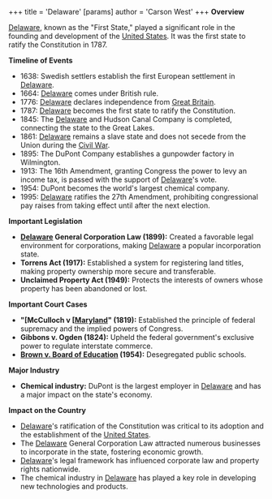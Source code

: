 +++
 title = 'Delaware'
[params]
	author = 'Carson West'
+++
**Overview**

[Delaware](./../delaware/), known as the "First State," played a significant role in the founding and development of the [United States](./../united-states/). It was the first state to ratify the Constitution in 1787.

**Timeline of Events**

* 1638: Swedish settlers establish the first European settlement in [Delaware](./../delaware/).
* 1664: [Delaware](./../delaware/) comes under British rule.
* 1776: [Delaware](./../delaware/) declares independence from [Great Britain](./../great-britain/).
* 1787: [Delaware](./../delaware/) becomes the first state to ratify the Constitution.
* 1845: The [Delaware](./../delaware/) and Hudson Canal Company is completed, connecting the state to the Great Lakes.
* 1861: [Delaware](./../delaware/) remains a slave state and does not secede from the Union during the [Civil War](./../civil-war/).
* 1895: The DuPont Company establishes a gunpowder factory in Wilmington.
* 1913: The 16th Amendment, granting Congress the power to levy an income tax, is passed with the support of [Delaware](./../delaware/)'s vote.
* 1954: DuPont becomes the world's largest chemical company.
* 1995: [Delaware](./../delaware/) ratifies the 27th Amendment, prohibiting congressional pay raises from taking effect until after the next election.

**Important Legislation**

* **[Delaware](./../delaware/) General Corporation Law (1899):** Created a favorable legal environment for corporations, making [Delaware](./../delaware/) a popular incorporation state.
* **Torrens Act (1917):** Established a system for registering land titles, making property ownership more secure and transferable.
* **Unclaimed Property Act (1949):** Protects the interests of owners whose property has been abandoned or lost.

**Important Court Cases**

* **"[McCulloch v [[Maryland](./../mcculloch-v-[[maryland/)" (1819):** Established the principle of federal supremacy and the implied powers of Congress.
* **Gibbons v. Ogden (1824):** Upheld the federal government's exclusive power to regulate interstate commerce.
* **[Brown v. Board of Education](./../brown-v.-board-of-education/) (1954):** Desegregated public schools.

**Major Industry**

* **Chemical industry:** DuPont is the largest employer in [Delaware](./../delaware/) and has a major impact on the state's economy.

**Impact on the Country**

* [Delaware](./../delaware/)'s ratification of the Constitution was critical to its adoption and the establishment of the [United States](./../united-states/).
* The [Delaware](./../delaware/) General Corporation Law attracted numerous businesses to incorporate in the state, fostering economic growth.
* [Delaware](./../delaware/)'s legal framework has influenced corporate law and property rights nationwide.
* The chemical industry in [Delaware](./../delaware/) has played a key role in developing new technologies and products.